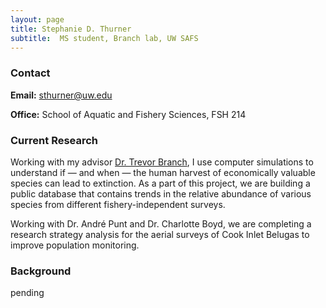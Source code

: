 ```yaml
---
layout: page
title: Stephanie D. Thurner
subtitle:  MS student, Branch lab, UW SAFS
---
```

### Contact
**Email:** sthurner@uw.edu

**Office:** School of Aquatic and Fishery Sciences, FSH 214

### Current Research
Working with my advisor [Dr. Trevor Branch](https://fish.uw.edu/faculty/trevor-branch/), I use computer simulations to understand if — and when — the human harvest of economically valuable species can lead to extinction. As a part of this project, we are building a public database that contains trends in the relative abundance of various species from different fishery-independent surveys.

Working with Dr. André Punt and Dr. Charlotte Boyd, we are completing a research strategy analysis for the aerial surveys of Cook Inlet Belugas to improve population monitoring.

### Background
pending
